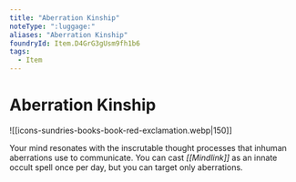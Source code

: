```yaml
---
title: "Aberration Kinship"
noteType: ":luggage:"
aliases: "Aberration Kinship"
foundryId: Item.D4GrG3gUsm9fh1b6
tags:
  - Item
---
```


# Aberration Kinship
![[icons-sundries-books-book-red-exclamation.webp|150]]

Your mind resonates with the inscrutable thought processes that inhuman aberrations use to communicate. You can cast _[[Mindlink]]_ as an innate occult spell once per day, but you can target only aberrations.
